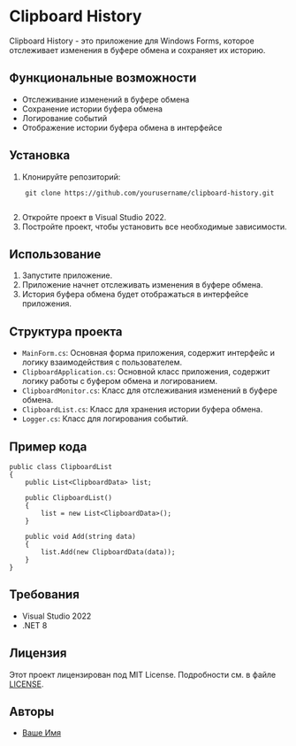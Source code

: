 # Clipboard History

Clipboard History - это приложение для Windows Forms, которое отслеживает изменения в буфере обмена и сохраняет их историю.

## Функциональные возможности

- Отслеживание изменений в буфере обмена
- Сохранение истории буфера обмена
- Логирование событий
- Отображение истории буфера обмена в интерфейсе

## Установка

1. Клонируйте репозиторий:
    
```
    git clone https://github.com/yourusername/clipboard-history.git
    
```
2. Откройте проект в Visual Studio 2022.
3. Постройте проект, чтобы установить все необходимые зависимости.

## Использование

1. Запустите приложение.
2. Приложение начнет отслеживать изменения в буфере обмена.
3. История буфера обмена будет отображаться в интерфейсе приложения.

## Структура проекта

- `MainForm.cs`: Основная форма приложения, содержит интерфейс и логику взаимодействия с пользователем.
- `ClipboardApplication.cs`: Основной класс приложения, содержит логику работы с буфером обмена и логированием.
- `ClipboardMonitor.cs`: Класс для отслеживания изменений в буфере обмена.
- `ClipboardList.cs`: Класс для хранения истории буфера обмена.
- `Logger.cs`: Класс для логирования событий.

## Пример кода


```
public class ClipboardList
{
    public List<ClipboardData> list;

    public ClipboardList()
    {
        list = new List<ClipboardData>();
    }

    public void Add(string data)
    {
        list.Add(new ClipboardData(data));
    }
}

```

## Требования

- Visual Studio 2022
- .NET 8

## Лицензия

Этот проект лицензирован под MIT License. Подробности см. в файле [LICENSE](LICENSE).

## Авторы

- [Ваше Имя](https://github.com/yourusername)
